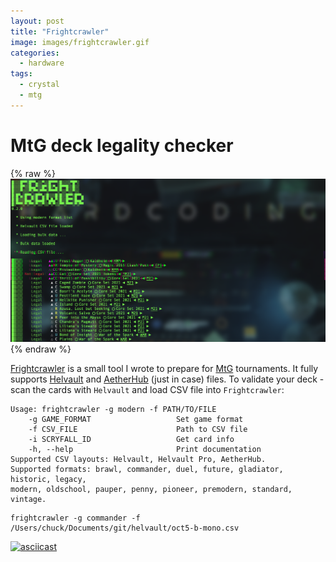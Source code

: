 ```yaml
---
layout: post
title: "Frightcrawler"
image: images/frightcrawler.gif
categories:
  - hardware
tags:
  - crystal
  - mtg
---
```

# MtG deck legality checker

{% raw %}<img src="/images/frightcrawler.png" alt="Frightcrawler">{% endraw %}

[Frightcrawler](https://github.com/charlesrocket/frightcrawler) is a small tool I wrote to prepare for [MtG](https://magic.wizards.com/) tournaments. It fully supports [Helvault](https://apps.apple.com/us/app/helvault-mtg-card-scanner/id1466963201) and [AetherHub](https://aetherhub.com) (just in case) files. To validate your deck - scan the cards with `Helvault` and load CSV file into `Frightcrawler`:

```
Usage: frightcrawler -g modern -f PATH/TO/FILE
    -g GAME_FORMAT                   Set game format
    -f CSV_FILE                      Path to CSV file
    -i SCRYFALL_ID                   Get card info
    -h, --help                       Print documentation
Supported CSV layouts: Helvault, Helvault Pro, AetherHub.
Supported formats: brawl, commander, duel, future, gladiator, historic, legacy,
modern, oldschool, pauper, penny, pioneer, premodern, standard, vintage.
```

```
frightcrawler -g commander -f /Users/chuck/Documents/git/helvault/oct5-b-mono.csv
```

[![asciicast](https://asciinema.org/a/438787.svg)](https://asciinema.org/a/438787)
